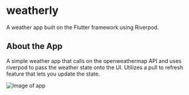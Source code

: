 # weatherly

A weather app built on the Flutter framework using Riverpod.

## About the App

A simple weather app that calls on the openweathermap API and uses riverpod to pass the weather state onto the UI. Utilizes a pull to refresh feature that lets you update the state.

![Image of app](https://i.imgur.com/Bw26Yna.jpg)
